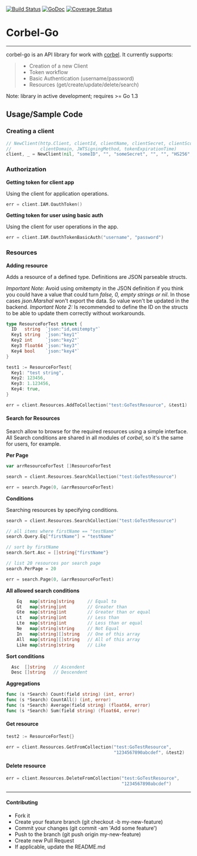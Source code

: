 [![Build Status](https://travis-ci.org/fernandezvara/corbel-go.svg?branch=master)](https://travis-ci.org/fernandezvara/corbel-go)
[![GoDoc](https://godoc.org/github.com/fernandezvara/go-silkroad?status.png)](https://godoc.org/github.com/fernandezvara/corbel-go)
[![Coverage Status](https://coveralls.io/repos/fernandezvara/corbel-go/badge.svg?branch=master)](https://coveralls.io/r/fernandezvara/corbel-go?branch=master)

# **Corbel-Go**
-----

corbel-go is an API library for work with [corbel](http://opensource.bq.com/). It currently supports:

  > - Creation of a new Client
  > - Token workflow
  > - Basic Authentication (username/password)
  > - Resources (get/create/update/delete/search)

Note: library in active development; requires >= Go 1.3


## **Usage/Sample Code**

### **Creating a client**

```Go
// NewClient(http.Client, clientId, clientName, clientSecret, clientScopes,
//           clientDomain, JWTSigningMethod, tokenExpirationTime)
client, _ = NewClient(nil, "someID", "", "someSecret", "", "", "HS256", 3000)
```

### **Authorization**

**Getting token for client app**

Using the client for application operations.

```Go
err = client.IAM.OauthToken()
```

**Getting token for user using basic auth**

Using the client for user operations in the app.

```Go
err = client.IAM.OauthTokenBasicAuth("username", "password")
```
### **Resources**

**Adding resource**

Adds a resource of a defined type. Definitions are JSON parseable structs.

*Important Note:* Avoid using omitempty in the JSON definition if you think you could have a value that could turn _false, 0, empty strings or nil_. In those cases _json.Marshal_ won't export the data. So value won't be updated in the backend.
*Important Note 2:* Is recommended to define the ID on the structs to be able to update them correctly without workarounds.

```Go
type ResourceForTest struct {
  ID   string  `json:"id,omitempty"`
  Key1 string  `json:"key1"`
  Key2 int     `json:"key2"`
  Key3 float64 `json:"key3"`
  Key4 bool    `json:"key4"`
}

test1 := ResourceForTest{
  Key1: "test string",
  Key2: 123456,
  Key3: 1.123456,
  Key4: true,
}

err = client.Resources.AddToCollection("test:GoTestResource", &test1)
```

#### **Search for Resources**

Search allow to browse for the required resources using a simple interface.
All Search conditions are shared in all modules of _corbel_, so it's the same for users, for example.

**Per Page**

```Go
var arrResourceForTest []ResourceForTest

search = client.Resources.SearchCollection("test:GoTestResource")

err = search.Page(0, &arrResourceForTest)
```

**Conditions**

Searching resources by specifying conditions.

```Go
search = client.Resources.SearchCollection("test:GoTestResource")

// all items where firstName == "testName"
search.Query.Eq["firstName"] = "testName"

// sort by firstName
search.Sort.Asc = []string{"firstName"}

// list 20 resources por search page
search.PerPage = 20

err = search.Page(0, &arrResourceForTest)
```

**All allowed search conditions**

```Go
	Eq   map[string]string     // Equal to
	Gt   map[string]int        // Greater than
	Gte  map[string]int        // Greater than or equal
	Lt   map[string]int        // Less than
	Lte  map[string]int        // Less than or equal
	Ne   map[string]string     // Not Equal
	In   map[string][]string   // One of this array
	All  map[string][]string   // All of this array
	Like map[string]string     // Like
```

**Sort conditions**

```Go
  Asc  []string   // Ascendent
  Desc []string   // Descendent
```

**Aggregations**

```Go
func (s *Search) Count(field string) (int, error)
func (s *Search) CountAll() (int, error)
func (s *Search) Average(field string) (float64, error)
func (s *Search) Sum(field string) (float64, error)
```

#### **Get resource**

```Go
test2 := ResourceForTest{}

err = client.Resources.GetFromCollection("test:GoTestResource",
                                         "1234567890abcdef", &test2)
```

#### **Delete resource**

```Go
err = client.Resources.DeleteFromCollection("test:GoTestResource",
                                            "1234567890abcdef")
```


----

#### **Contributing**

 - Fork it
 - Create your feature branch (git checkout -b my-new-feature)
 - Commit your changes (git commit -am 'Add some feature')
 - Push to the branch (git push origin my-new-feature)
 - Create new Pull Request
 - If applicable, update the README.md
